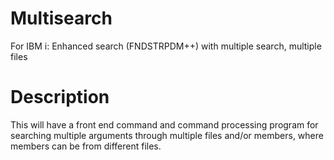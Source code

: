 # Multisearch
For IBM i: Enhanced search (FNDSTRPDM++) with multiple search, multiple files

# Description
This will have a front end command and command processing program for searching multiple arguments through multiple files and/or members, where members can be from different files. 


